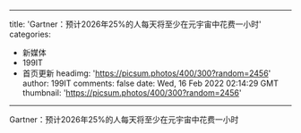 
---
title: 'Gartner：预计2026年25%的人每天将至少在元宇宙中花费一小时'
categories: 
 - 新媒体
 - 199IT
 - 首页更新
headimg: 'https://picsum.photos/400/300?random=2456'
author: 199IT
comments: false
date: Wed, 16 Feb 2022 02:14:29 GMT
thumbnail: 'https://picsum.photos/400/300?random=2456'
---

<div>   
Gartner：预计2026年25%的人每天将至少在元宇宙中花费一小时  
</div>
            